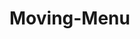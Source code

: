 # Moving-Menu
<!-- # My attempt at making a little mini menu from some notes and memory from my Coursera practive -->
<!-- I will be putting my successful css code here so I can continue to keep replecating this page until it feels natual for me and I feel confident that I understand every part of it -->
<!-- 
.row{
    width: 100%;
}
.col{
    position: relative;
}
h1{
   text-align: center;
   margin-bottom: 25px; 
}

.Chicken{
    box-sizing: border-box;
    border: 4px solid black;
    background-color: rgb(200,205,400);
    margin: 10px;
    padding: 10px;
    font: helvetica;

}
.Beef{
    box-sizing: border-box;
    border: 4px solid black;
    background-color: rgb(200,205,400);
    margin: 10px;
    padding: 10px;
}
.Vegetables{
    box-sizing: border-box;
    border: 4px solid black;
    background-color: rgb(200,205,400);
    margin: 10px;
    padding: 10px;
}
.name{
    position: absolute;
    background-color: coral;
    border: 3px solid black;
    padding: 5px;
    width: 50%;
    right: 10px;
    top:10px;
    text-align: center;
    
}
.item{
    text-align: center;
    padding:60px 0px 0px 0px;
}

/* Large Screens*/
@media(min-width: 992px){
    .col{
        float: left;
    }
    .col-lg-4{
        width: 33.33%;
    }
}
/* Medium Screens*/
@media (min-width: 789px) and (max-width: 991px){
    .col{
        float: left;
    }
    .col-md-2{
        width: 50%;
    }
    .col-md-12{
        width: 100%;
    }
}
/* Small Screens */
@media (max-width: 787px){
    .col{
        float: left;
    }
    .col-sm-1{
        
        width: 100%;
    }
}
-->